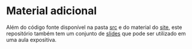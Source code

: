 # Material adicional

Além do código fonte disponível na pasta [src](../src/) e do material do [site](index.md), este repositório também tem um conjunto de [slides](./slides/slides.pdf) que pode ser utilizado em uma aula expositiva. 
